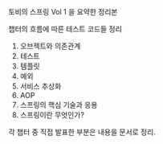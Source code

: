 토비의 스프링 Vol 1 을 요약한 정리본

챕터의 흐름에 따른 테스트 코드들 정리

1. 오브젝트와 의존관계
2. 테스트
3. 템플릿
4. 예외
5. 서비스 추상화
6. AOP
7. 스프링의 핵심 기술과 응용
8. 스프링이란 무엇인가?

각 챕터 중 직접 발표한 부분은 내용을 문서로 정리.
